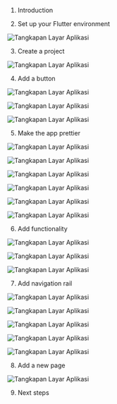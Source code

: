 1. Introduction

2. Set up your Flutter environment

![Tangkapan Layar Aplikasi](assets/image/3.1.png)

3. Create a project

![Tangkapan Layar Aplikasi](assets/image/3.1.png)

4. Add a button

![Tangkapan Layar Aplikasi](assets/image/4.1.png)

![Tangkapan Layar Aplikasi](assets/image/4.2.png)

![Tangkapan Layar Aplikasi](assets/image/4.3.png)

5. Make the app prettier

![Tangkapan Layar Aplikasi](assets/image/5.1.png)

![Tangkapan Layar Aplikasi](assets/image/5.2.png)

![Tangkapan Layar Aplikasi](assets/image/5.3.png)

![Tangkapan Layar Aplikasi](assets/image/5.4.png)

![Tangkapan Layar Aplikasi](assets/image/5.5.png)

![Tangkapan Layar Aplikasi](assets/image/5.6.png)

6. Add functionality

![Tangkapan Layar Aplikasi](assets/image/6.1.png)

![Tangkapan Layar Aplikasi](assets/image/6.2.png)

![Tangkapan Layar Aplikasi](assets/image/6.3.png)

7. Add navigation rail

![Tangkapan Layar Aplikasi](assets/image/7.1.png)

![Tangkapan Layar Aplikasi](assets/image/7.2.png)

![Tangkapan Layar Aplikasi](assets/image/7.3.png)

![Tangkapan Layar Aplikasi](assets/image/7.4.png)

![Tangkapan Layar Aplikasi](assets/image/7.5.png)

8. Add a new page

![Tangkapan Layar Aplikasi](assets/image/8.1.png)

9. Next steps



